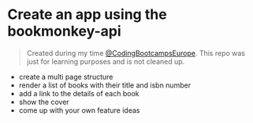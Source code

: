 # Create an app using the bookmonkey-api

> Created during my time [@CodingBootcampsEurope](https://github.com/coding-bootcamps-eu).
> This repo was just for learning purposes and is not cleaned up. 

- create a multi page structure
- render a list of books with their title and isbn number
- add a link to the details of each book
- show the cover
- come up with your own feature ideas
